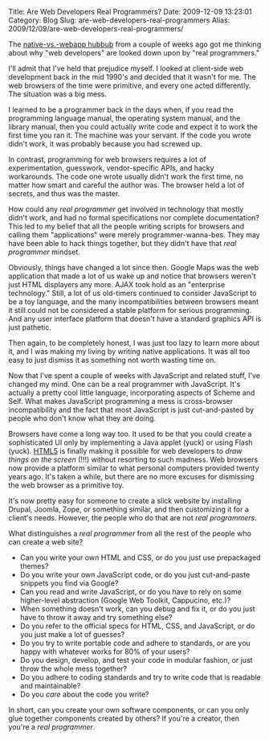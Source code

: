 Title: Are Web Developers Real Programmers?
Date: 2009-12-09 13:23:01
Category: Blog
Slug: are-web-developers-real-programmers
Alias: 2009/12/09/are-web-developers-real-programmers/


The [native-vs.-webapp hubbub](http://undefinedvalue.com/2009/11/25/native-apps-vs-web-apps) from a couple of weeks ago got me thinking about why "web developers" are looked down upon by "real programmers."
<!--break-->
I'll admit that I've held that prejudice myself. I looked at client-side web development back in the mid 1990's and decided that it wasn't for me. The web browsers of the time were primitive, and every one acted differently. The situation was a big mess.

I learned to be a programmer back in the days when, if you read the programming language manual, the operating system manual, and the library manual, then you could actually write code and expect it to work the first time you ran it. The machine was your servant. If the code you wrote didn't work, it was probably because you had screwed up.

In contrast, programming for web browsers requires a lot of experimentation, guesswork, vendor-specific APIs, and hacky workarounds. The code one wrote usually didn't work the first time, no matter how smart and careful the author was. The browser held a lot of secrets, and thus was the master.

How could any *real programmer* get involved in technology that mostly didn't work, and had no formal specifications nor complete documentation? This led to my belief that all the people writing scripts for browsers and calling them "applications" were merely programmer-wanna-bes. They may have been able to hack things together, but they didn't have that *real programmer* mindset.

Obviously, things have changed a lot since then. Google Maps was the web application that made a lot of us wake up and notice that browsers weren't just HTML displayers any more. AJAX took hold as an "enterprise technology." Still, a lot of us old-timers continued to consider JavaScript to be a toy language, and the many incompatibilities between browsers meant it still could not be considered a stable platform for serious programming. And any user interface platform that doesn't have a standard graphics API is just pathetic.

Then again, to be completely honest, I was just too lazy to learn more about it, and I was making my living by writing native applications. It was all too easy to just dismiss it as something not worth wasting time on.

Now that I've spent a couple of weeks with JavaScript and related stuff, I've changed my mind. One can be a real programmer with JavaScript. It's actually a pretty cool little language, incorporating aspects of Scheme and Self. What makes JavaScript programming a mess is cross-browser incompatibility and the fact that most JavaScript is just cut-and-pasted by people who don't know what they are doing.

Browsers have come a long way too. It used to be that you could create a sophisticated UI only by implementing a Java applet (yuck) or using Flash (yuck). [HTML5](http://en.wikipedia.org/wiki/HTML5) is finally making it possible for web developers to *draw things on the screen* (!!!) without resorting to such madness. Web browsers now provide a platform similar to what personal computers provided twenty years ago. It's taken a while, but there are no more excuses for dismissing the web browser as a primitive toy.

It's now pretty easy for someone to create a slick website by installing Drupal, Joomla, Zope, or something similar, and then customizing it for a client's needs. However, the people who do that are not *real programmers*.

What distinguishes a *real programmer* from all the rest of the people who can create a web site?

- Can you write your own HTML and CSS, or do you just use prepackaged themes?
- Do you write your own JavaScript code, or do you just cut-and-paste snippets you find via Google?
- Can you read and write JavaScript, or do you have to rely on some higher-level abstraction (Google Web Toolkit, Cappucino, etc.)?
- When something doesn't work, can you debug and fix it, or do you just have to throw it away and try something else?
- Do you refer to the official specs for HTML, CSS, and JavaScript, or do you just make a lot of guesses?
- Do you try to write portable code and adhere to standards, or are you happy with whatever works for 80% of your users?
- Do you design, develop, and test your code in modular fashion, or just throw the whole mess together?
- Do you adhere to coding standards and try to write code that is readable and maintainable?
- Do you *care* about the code you write?

In short, can you create your own software components, or can you only glue together components created by others? If you're a creator, then you're a *real programmer*.
